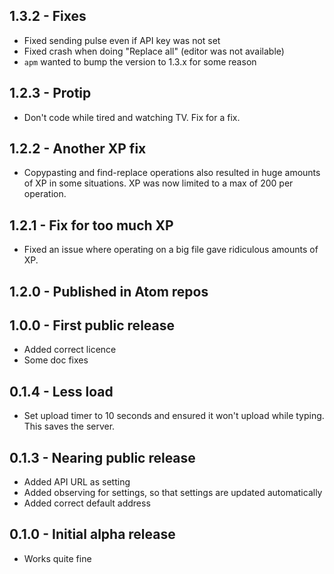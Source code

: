 ## 1.3.2 - Fixes

* Fixed sending pulse even if API key was not set
* Fixed crash when doing "Replace all" (editor was not available)
* `apm` wanted to bump the version to 1.3.x for some reason

## 1.2.3 - Protip

* Don't code while tired and watching TV. Fix for a fix.

## 1.2.2 - Another XP fix

* Copypasting and find-replace operations also resulted in huge amounts of XP in some situations. XP was now limited to a max of 200 per operation.

## 1.2.1 - Fix for too much XP

* Fixed an issue where operating on a big file gave ridiculous amounts of XP.

## 1.2.0 - Published in Atom repos

## 1.0.0 - First public release
* Added correct licence
* Some doc fixes

## 0.1.4 - Less load
* Set upload timer to 10 seconds and ensured it won't upload while typing. This saves the server.

## 0.1.3 - Nearing public release
* Added API URL as setting
* Added observing for settings, so that settings are updated automatically
* Added correct default address

## 0.1.0 - Initial alpha release
* Works quite fine
